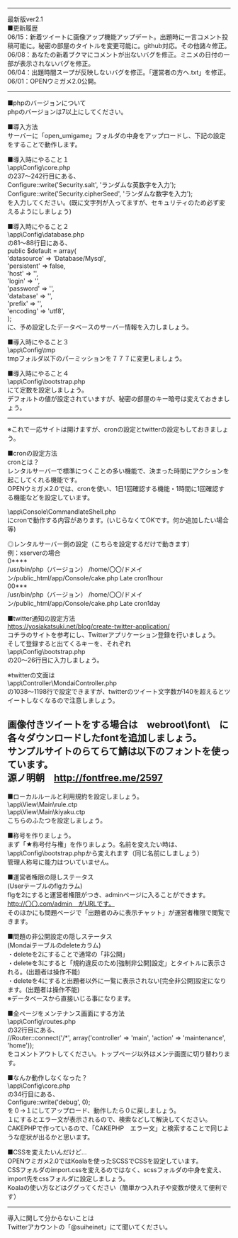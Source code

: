 ﻿--------------------------------------------------------------------------------------
最新版ver2.1  
■更新履歴  
06/15：新着ツイートに画像アップ機能アップデート。出題時に一言コメント投稿可能に。秘密の部屋のタイトルを変更可能に。github対応。その他諸々修正。  
06/08：あなたの新着ブクマにコメントが出ないバグを修正。ミニメの日付の一部が表示されないバグを修正。  
06/04：出題時闇スープが反映しないバグを修正。「運営者の方へ.txt」を修正。  
06/01：OPENウミガメ2.0公開。  
  
--------------------------------------------------------------------------------------  
■phpのバージョンについて  
phpのバージョンは7以上にしてください。  
  
■導入方法  
サーバーに「open_umigame」フォルダの中身をアップロードし、下記の設定をすることで動作します。  
  
■導入時にやること１  
\app\Config\core.php  
の237～242行目にある、  
    Configure::write('Security.salt', 'ランダムな英数字を入力');  
    Configure::write('Security.cipherSeed', 'ランダムな数字を入力');  
を入力してください。(既に文字列が入ってますが、セキュリティのため必ず変えるようにしましょう)  
  
■導入時にやること２  
\app\Config\database.php  
の81～88行目にある、  
    public $default = array(  
        'datasource' => 'Database/Mysql',  
        'persistent' => false,  
        'host' => '',  
        'login' => '',  
        'password' => '',  
        'database' => '',  
        'prefix' => '',  
        'encoding' => 'utf8',  
    );  
に、予め設定したデータベースのサーバー情報を入力しましょう。  
  
■導入時にやること３  
\app\Config\tmp  
tmpフォルダ以下のパーミッションを７７７に変更しましょう。  
  
■導入時にやること４  
\app\Config\bootstrap.php  
にて定数を設定しましょう。  
デフォルトの値が設定されていますが、秘密の部屋のキー暗号は変えておきましょう。  
  
--------------------------------------------------------------------------------------  
  
※これで一応サイトは開けますが、cronの設定とtwitterの設定もしておきましょう。  
  
■cronの設定方法  
cronとは？  
レンタルサーバーで標準につくことの多い機能で、決まった時間にアクションを起こしてくれる機能です。  
OPENウミガメ2.0では、cronを使い、1日1回確認する機能・1時間に1回確認する機能などを設定しています。  
  
\app\Console\CommandlateShell.php  
にcronで動作する内容があります。(いじらなくてOKです。何か追加したい場合等)  
  
◎レンタルサーバー側の設定（こちらを設定するだけで動きます）  
例：xserverの場合  
0****  
/usr/bin/php（バージョン） /home/〇〇/ドメイン/public_html/app/Console/cake.php Late cron1hour  
00***  
/usr/bin/php（バージョン） /home/〇〇/ドメイン/public_html/app/Console/cake.php Late cron1day  
  
■twitter通知の設定方法  
https://yosiakatsuki.net/blog/create-twitter-application/  
コチラのサイトを参考にし、Twitterアプリケーション登録を行いましょう。  
そして登録すると出てくるキーを、それぞれ  
\app\Config\bootstrap.php  
の20～26行目に入力しましょう。  
  
※twitterの文面は  
\app\Controller\MondaiController.php  
の1038～1198行で設定できますが、twitterのツイート文字数が140を超えるとツイートしなくなるので注意しましょう。  
  
画像付きツイートをする場合は　webroot\font\　に各々ダウンロードしたfontを追加しましょう。  
サンプルサイトのらてらて鯖は以下のフォントを使っています。  
源ノ明朝　http://fontfree.me/2597  
--------------------------------------------------------------------------------------  
■ローカルルールと利用規約を設定しましょう。  
\app\View\Main\rule.ctp  
\app\View\Main\kiyaku.ctp  
こちらのふたつを設定しましょう。  
  
■称号を作りましょう。  
まず「★称号付与権」を作りましょう。名前を変えたい時は、\app\Config\bootstrap.phpから変えれます（同じ名前にしましょう）  
管理人称号に能力はついていません。  
  
■運営者権限の隠しステータス  
(Userテーブルのflgカラム)  
flgを2にすると運営者権限がつき、adminページに入ることができます。  
http://〇〇.com/admin　がURLです。  
そのほかにも問題ページで「出題者のみに表示チャット」が運営者権限で閲覧できます。  
  
■問題の非公開設定の隠しステータス  
(Mondaiテーブルのdeleteカラム)  
・deleteを2にすることで通常の「非公開」  
・deleteを3にすると「規約違反のため[強制非公開]設定」とタイトルに表示される。(出題者は操作不能)  
・deleteを4にすると出題者以外に一覧に表示されない[完全非公開]設定になります。(出題者は操作不能)  
※データベースから直接いじる事になります。  
  
■全ページをメンテナンス画面にする方法  
\app\Config\routes.php  
の32行目にある、  
//Router::connect('/*', array('controller' => 'main', 'action' => 'maintenance', 'home'));  
をコメントアウトしてください。トップページ以外はメンテ画面に切り替わります。  
  
■なんか動作しなくなった？  
\app\Config\core.php  
の34行目にある、  
Configure::write('debug', 0);  
を０→１にしてアップロード、動作したら０に戻しましょう。  
１にするとエラー文が表示されるので、検索などして解決してください。  
CAKEPHPで作っているので、「CAKEPHP　エラー文」と検索することで同じような症状が出るかと思います。  
  
■CSSを変えたいんだけど…  
OPENウミガメ2.0ではKoalaを使ったSCSSでCSSを設定しています。  
CSSフォルダのimport.cssを変えるのではなく、scssフォルダの中身を変え、import先をcssフォルダに設定しましょう。  
Koalaの使い方などはググってください（簡単かつ入れ子や変数が使えて便利です）  
  
--------------------------------------------------------------------------------------  
  
導入に関して分からないことは   
Twitterアカウントの「@suiheinet」にて聞いてください。  
